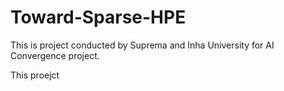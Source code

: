 # Toward-Sparse-HPE

This is project conducted by Suprema and Inha University for AI Convergence project. 

This proejct 
